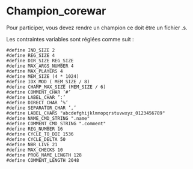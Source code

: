 Champion_corewar
================

Pour participer, vous devez rendre un champion ce doit être un fichier .s.

Les contraintes variables sont réglées comme suit :

```
#define IND_SIZE 2
#define REG_SIZE 4
#define DIR_SIZE REG_SIZE
#define MAX_ARGS_NUMBER 4
#define MAX_PLAYERS 4
#define MEM_SIZE (4 * 1024)
#define IDX_MOD ( MEM_SIZE / 8)
#define CHAMP_MAX_SIZE (MEM_SIZE / 6)
#define COMMENT_CHAR ’#’
#define LABEL_CHAR ’:’
#define DIRECT_CHAR ’%’
#define SEPARATOR_CHAR ’,’
#define LABEL_CHARS "abcdefghijklmnopqrstuvwxyz_0123456789"
#define NAME_CMD_STRING ".name"
#define COMMENT_CMD_STRING ".comment"
#define REG_NUMBER 16
#define CYCLE_TO_DIE 1536
#define CYCLE_DELTA 50
#define NBR_LIVE 21
#define MAX_CHECKS 10
#define PROG_NAME_LENGTH 128
#define COMMENT_LENGTH 2048
```
